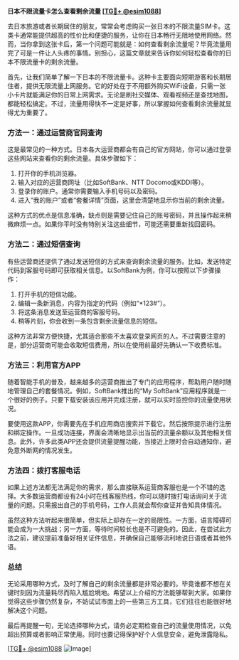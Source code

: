 **日本不限流量卡怎么查看剩余流量 [[TG💪+ @esim1088](https://t.me/s/esim1088)]**

去日本旅游或者长期居住的朋友，常常会考虑购买一张日本的不限流量SIM卡。这类卡通常能提供超高的性价比和便捷的服务，让你在日本畅行无阻地使用网络。然而，当你拿到这张卡后，第一个问题可能就是：如何查看剩余流量呢？毕竟流量用完了可是一件让人头疼的事情。别担心，这篇文章就来告诉你如何轻松查看你的日本不限流量卡的剩余流量。

首先，让我们简单了解一下日本的不限流量卡。这种卡主要面向短期游客和长期居住者，提供无限流量上网服务。它的好处在于不用额外购买WiFi设备，只需一张小卡片就能满足你的日常上网需求。无论是刷社交媒体、观看视频还是查找地图，都能轻松搞定。不过，流量用得快不一定是好事，所以掌握如何查看剩余流量就显得尤为重要了。

### **方法一：通过运营商官网查询**
这是最常见的一种方式。日本各大运营商都会有自己的官方网站，你可以通过登录这些网站来查看你的剩余流量。具体步骤如下：

1. 打开你的手机浏览器。
2. 输入对应的运营商网址（比如SoftBank、NTT Docomo或KDDI等）。
3. 登录你的账户。通常你需要输入手机号码以及密码。
4. 进入“我的账户”或者“套餐详情”页面，这里会清楚地显示你当前的剩余流量。

这种方式的优点是信息准确，缺点则是需要记住自己的账号密码，并且操作起来稍微麻烦一点。如果你平时没有特别关注这些细节，可能还需要重新找回密码。

### **方法二：通过短信查询**
有些运营商还提供了通过发送短信的方式来查询剩余流量的服务。比如，发送特定代码到客服号码即可获取相关信息。以SoftBank为例，你可以按照以下步骤操作：

1. 打开手机的短信功能。
2. 编辑一条新消息，内容为指定的代码（例如“*123#”）。
3. 将这条消息发送至运营商的客服号码。
4. 稍等片刻，你会收到一条包含剩余流量信息的短信。

这种方法非常方便快捷，尤其适合那些不太喜欢登录网页的人。不过需要注意的是，部分运营商可能会收取短信费用，所以在使用前最好先确认一下收费标准。

### **方法三：利用官方APP**
随着智能手机的普及，越来越多的运营商推出了专门的应用程序，帮助用户随时随地管理自己的套餐情况。例如，SoftBank推出的“My SoftBank”应用程序就是一个很好的例子。只要下载安装该应用并完成注册，就可以实时监控你的流量使用状况。

要使用这款APP，你需要先在手机应用商店搜索并下载它。然后按照提示进行注册和绑定操作。一旦成功连接，界面会清晰地显示出当前的流量余额以及其他相关信息。此外，许多此类APP还会提供流量提醒功能，当接近上限时会自动通知你，避免意外断网的情况发生。

### **方法四：拨打客服电话**
如果上述方法都无法满足你的需求，那么直接联系运营商客服也是一个不错的选择。大多数运营商都设有24小时在线客服热线，你可以随时拨打电话询问关于流量的问题。只需报出自己的手机号码，工作人员就会帮你查证并告知具体情况。

虽然这种方法听起来很简单，但实际上却存在一定的局限性。一方面，语言障碍可能会成为一大挑战；另一方面，等待时间较长也是不可避免的。因此，在尝试此方法之前，建议提前准备好相关证件信息，并确保自己能够流利地说日语或者其他外语。

### **总结**
无论采用哪种方式，及时了解自己的剩余流量都是非常必要的。毕竟谁都不想在关键时刻因为流量耗尽而陷入尴尬境地。希望以上介绍的方法能够帮到大家。如果你觉得这些步骤仍然复杂，不妨试试市面上的一些第三方工具，它们往往也能很好地解决这个问题。

最后再提醒一句，无论选择哪种方式，请务必定期检查自己的流量使用情况，以免超出预算或者影响正常使用。同时也要记得保护好个人信息安全，避免泄露隐私。

[[TG💪+ @esim1088](https://t.me/s/esim1088) ![Image](https://i.postimg.cc/4NQfJmqS/Snipaste-2025-05-13-00-14-12.png)]